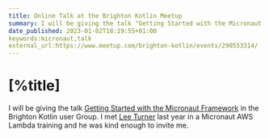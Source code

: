 ```yaml
---
title: Online Talk at the Brighton Kotlin Meetup
summary: I will be giving the talk "Getting Started with the Micronaut Framework" in the Brighton Kotlin user Group. I met Lee Turner last year in a Micronaut AWS Lambda training and he was kind enough to invite me. 
date_published: 2023-01-02T18:19:55+01:00
keywords:micronaut,talk
external_url:https://www.meetup.com/brighton-kotlin/events/290553314/ 
---
```


# [%title]

 I will be giving the talk <a href="http://localhost/sergiodelamo.com/blog/presentation-micronaut-introduction.html">Getting Started with the Micronaut Framework</a> in the Brighton Kotlin user Group. I met <a href="https://twitter.com/leeturner">Lee Turner</a> last year in a Micronaut AWS Lambda training and he was kind enough to invite me. 




